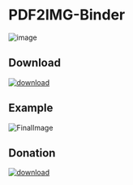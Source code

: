 # PDF2IMG-Binder


![image](https://user-images.githubusercontent.com/11439942/161864645-745fd78a-af4c-4f79-a941-8ac3f5c1b188.png)


## Download
<a href="https://github.com/Ayad0net/PDF2IMG-Binder/releases" target="_blank">![download](https://user-images.githubusercontent.com/11439942/161822151-de65bf41-3c15-4f6c-90bd-2bc38dd582ab.png)</a>


## Example 
![FinalImage](https://user-images.githubusercontent.com/11439942/161816522-270cf521-0905-4204-99fc-c21ec315cc9f.jpg)

## Donation 
<a href="https://ko-fi.com/ayad0net" target="_blank"> ![download](https://img.shields.io/badge/Ko--fi-F16061?style=for-the-badge&logo=ko-fi&logoColor=white)</a>

